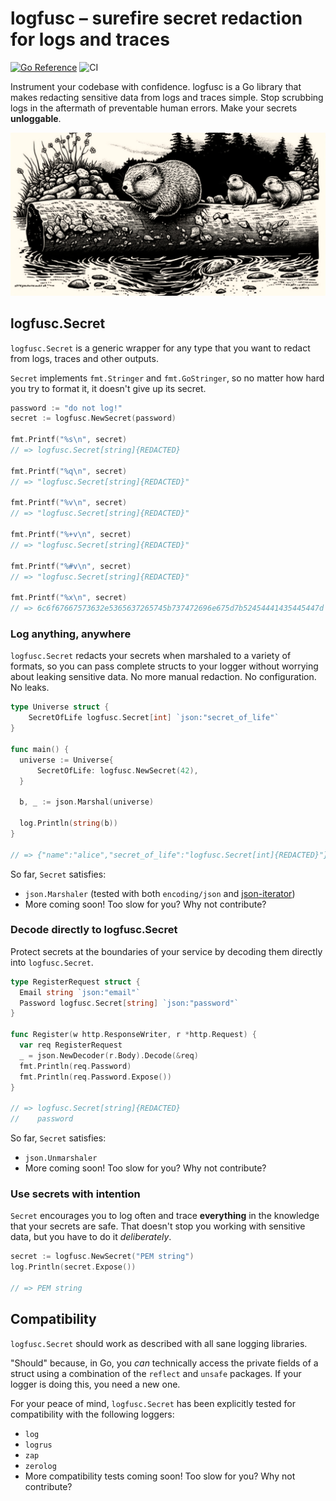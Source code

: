 # logfusc – surefire secret redaction for logs and traces

[![Go
Reference](https://pkg.go.dev/badge/github.com/angusgmorrison/logfusc.svg)](https://pkg.go.dev/github.com/angusgmorrison/logfusc) ![CI](https://github.com/AngusGMorrison/logfusc/actions/workflows/vet.yml/badge.svg)

Instrument your codebase with confidence. logfusc is a Go library that makes
redacting sensitive data from logs and traces simple. Stop scrubbing logs in the
aftermath of preventable human errors. Make your secrets **unloggable**.

![A family of gophers riding a log down a river](images/logging-gophers.jpg)


## logfusc.Secret

`logfusc.Secret` is a generic wrapper for any type that you want to redact from
logs, traces and other outputs.

`Secret` implements `fmt.Stringer` and `fmt.GoStringer`, so no matter how hard
you try to format it, it doesn't give up its secret.

```go
password := "do not log!"
secret := logfusc.NewSecret(password)

fmt.Printf("%s\n", secret)
// => logfusc.Secret[string]{REDACTED}

fmt.Printf("%q\n", secret)
// => "logfusc.Secret[string]{REDACTED}"

fmt.Printf("%v\n", secret)
// => "logfusc.Secret[string]{REDACTED}"

fmt.Printf("%+v\n", secret)
// => "logfusc.Secret[string]{REDACTED}"

fmt.Printf("%#v\n", secret)
// => "logfusc.Secret[string]{REDACTED}"

fmt.Printf("%x\n", secret)
// => 6c6f67667573632e5365637265745b737472696e675d7b52454441435445447d == logfusc.Secret[string]{REDACTED}
```

### Log anything, anywhere

`logfusc.Secret` redacts your secrets when marshaled to a variety of formats, so
you can pass complete structs to your logger without worrying about leaking
sensitive data. No more manual redaction. No configuration. No leaks.

```go
type Universe struct {
    SecretOfLife logfusc.Secret[int] `json:"secret_of_life"`
}

func main() {
  universe := Universe{
      SecretOfLife: logfusc.NewSecret(42),
  }

  b, _ := json.Marshal(universe)

  log.Println(string(b))
}

// => {"name":"alice","secret_of_life":"logfusc.Secret[int]{REDACTED}"}
```

So far, `Secret` satisfies:
- `json.Marshaler` (tested with both `encoding/json` and [json-iterator](https://github.com/json-iterator/go))
- More coming soon! Too slow for you? Why not contribute?

### Decode directly to logfusc.Secret

Protect secrets at the boundaries of your service by decoding them directly into
`logfusc.Secret`.

```go
type RegisterRequest struct {
  Email string `json:"email"`
  Password logfusc.Secret[string] `json:"password"`
}

func Register(w http.ResponseWriter, r *http.Request) {
  var req RegisterRequest
  _ = json.NewDecoder(r.Body).Decode(&req)
  fmt.Println(req.Password)
  fmt.Println(req.Password.Expose())
}

// => logfusc.Secret[string]{REDACTED}
//    password
```

So far, `Secret` satisfies:
- `json.Unmarshaler`
- More coming soon! Too slow for you? Why not contribute?

### Use secrets with intention

`Secret` encourages you to log often and trace **everything** in the knowledge
that your secrets are safe. That doesn't stop you working with sensitive data,
but you have to do it *deliberately*.

```go
secret := logfusc.NewSecret("PEM string")
log.Println(secret.Expose())

// => PEM string
```

## Compatibility

`logfusc.Secret` should work as described with all sane logging libraries.

"Should" because, in Go, you _can_ technically access the private fields of a
struct using a combination of the `reflect` and `unsafe` packages. If your
logger is doing this, you need a new one.

For your peace of mind, `logfusc.Secret` has been explicitly tested for
compatibility with the following loggers:
- `log`
- `logrus`
- `zap`
- `zerolog`
- More compatibility tests coming soon! Too slow for you? Why not contribute?
